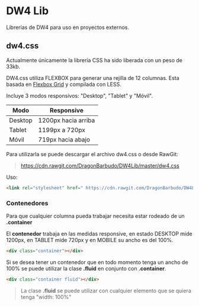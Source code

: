 # DW4 Lib

Librerías de DW4 para uso en proyectos externos.

## dw4.css

Actualmente únicamente la librería CSS ha sido liberada con un peso de 33kb.

DW4.css utiliza FLEXBOX para generar una rejilla de 12 columnas. Esta basada en [Flexbox Grid](http://flexboxgrid.com/) y compilada con LESS.

Incluye 3 modos responsivos: "Desktop", "Tablet" y "Móvil".

| Modo    | Responsive          |
| ------- | ------------------- |
| Desktop | 1200px hacia arriba |
| Tablet  | 1199px a 720px      |
| Móvil   | 719px hacia abajo   |



Para utilizarla se puede descargar el archivo dw4.css o desde RawGit:

>  https://cdn.rawgit.com/DragonBarbudo/DW4Lib/master/dw4.css

Uso:

```html
<link rel="stylesheet" href=" https://cdn.rawgit.com/DragonBarbudo/DW4Lib/master/dw4.css" />
```



### Contenedores

Para que cualquier columna pueda trabajar necesita estar rodeado de un **.container**

El **contenedor** trabaja en las medidas responsive, en estado DESKTOP mide 1200px, en TABLET mide 720px y en MOBILE su ancho es del 100%.

```html
<div class="container"></div>
```



Si se desea tener un contenedor que en todo momento tenga un ancho de 100% se puede utilizar la clase **.fluid** en conjunto con **.container**.

```html
<div class="container fluid"></div>
```

> La clase **.fluid** se puede utilizar con cualquier elemento que se quiera tenga "width: 100%"

